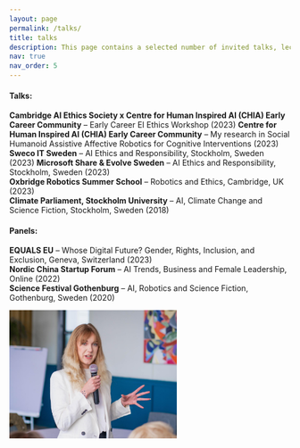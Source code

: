 ```yaml
---
layout: page
permalink: /talks/
title: talks
description: This page contains a selected number of invited talks, lectures and panel discussions. Please be in touch if you wish me to speak at an event or join a panel. 
nav: true
nav_order: 5
---
```


#### Talks: 

**Cambridge AI Ethics Society x Centre for Human Inspired AI (CHIA) Early Career Community** – Early Career EI Ethics Workshop (2023) 
**Centre for Human Inspired AI (CHIA) Early Career Community** – My research in Social Humanoid Assistive Affective Robotics for Cognitive Interventions (2023)  
**Sweco IT Sweden** – AI Ethics and Responsibility, Stockholm, Sweden (2023) 
**Microsoft Share & Evolve Sweden** – AI Ethics and Responsibility, Stockholm, Sweden (2023)  
**Oxbridge Robotics Summer School** – Robotics and Ethics, Cambridge, UK (2023)  
**Climate Parliament, Stockholm University** – AI, Climate Change and Science Fiction, Stockholm, Sweden (2018)

#### Panels:

**EQUALS EU** – Whose Digital Future? Gender, Rights, Inclusion, and Exclusion, Geneva, Switzerland (2023)  
**Nordic China Startup Forum** – AI Trends, Business and Female Leadership, Online (2022)  
**Science Festival Gothenburg** – AI, Robotics and Science Fiction, Gothenburg, Sweden (2020)


<img src="/assets/img/ken.jpg" alt="image" width="300" height="auto">
